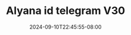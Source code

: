 --- 
title: "Alyana id telegram V30"
description: "nonton bokeh Alyana id telegram V30 twitter full vidio baru"
date: 2024-09-10T22:45:55-08:00
file_code: "5ejeicnrbh2l"
draft: false
cover: "8a4yn7q2cy3ahp3d.jpg"
tags: ["Alyana", "telegram", "bokep-indo", "bokep-viral", "bokep-ig"]
length: 107
fld_id: "1483129"
foldername: "Alyana id telegram"
categories: ["Alyana id telegram"]
views: 0
---